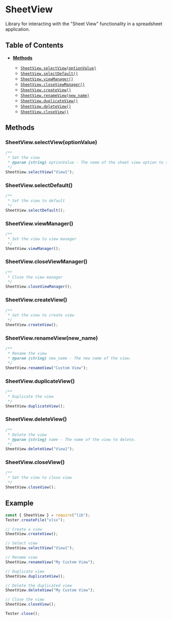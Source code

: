 # SheetView

Library for interacting with the "Sheet View" functionality in a spreadsheet application.

## Table of Contents

-   [**Methods**](#methods)

    -   [`SheetView.selectView(optionValue)`](#sheetviewselectviewoptionvalue)
    -   [`SheetView.selectDefault()`](#sheetviewselectdefault)
    -   [`SheetView.viewManager()`](#sheetviewviewmanager)
    -   [`SheetView.closeViewManager()`](#sheetviewcloseviewmanager)
    -   [`SheetView.createView()`](#sheetviewcreateview)
    -   [`SheetView.renameView(new_name)`](#sheetviewrenameviewnew_name)
    -   [`SheetView.duplicateView()`](#sheetviewduplicateview)
    -   [`SheetView.deleteView()`](#sheetviewdeleteview)
    -   [`SheetView.closeView()`](#sheetviewcloseview)

## Methods

### SheetView\.selectView(optionValue)

```javascript
/**
 * Set the view
 * @param {string} optionValue - The name of the sheet view option to select.
 */
SheetView.selectView("View1");
```

### SheetView\.selectDefault()

```javascript
/**
 * Set the view to default
 */
SheetView.selectDefault();
```

### SheetView\.viewManager()

```javascript
/**
 * Set the view to view manager
 */
SheetView.viewManager();
```

### SheetView\.closeViewManager()

```javascript
/**
 * Close the view manager
 */
SheetView.closeViewManager();
```

### SheetView\.createView()

```javascript
/**
 * Set the view to create view
 */
SheetView.createView();
```

### SheetView\.renameView(new_name)

```javascript
/**
 * Rename the view
 * @param {string} new_name - The new name of the view.
 */
SheetView.renameView("Custom View");
```

### SheetView\.duplicateView()

```javascript
/**
 * Duplicate the view
 */
SheetView.duplicateView();
```

### SheetView\.deleteView()

```javascript
/**
 * Delete the view
 * @param {string} name - The name of the view to delete.
 */
SheetView.deleteView("View1");
```

### SheetView\.closeView()

```javascript
/**
 * Set the view to close view
 */
SheetView.closeView();
```

## Example

```javascript
const { SheetView } = require("lib");
Tester.createFile("xlsx");

// Create a view
SheetView.createView();

// Select view
SheetView.selectView("View1");

// Rename view
SheetView.renameView("My Custom View");

// Duplicate view
SheetView.duplicateView();

// Delete the duplicated view
SheetView.deleteView("My Custom View");

// Close the view
SheetView.closeView();

Tester.close();
```
